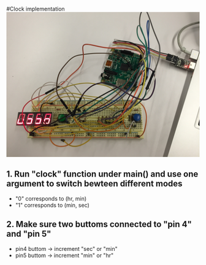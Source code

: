 #Clock implementation
![alt tag](https://github.com/wrn14897/Clock/blob/master/demo.jpg) <br />
## 1. Run "clock" function under main() and use one argument to switch bewteen different modes <br />
   - "0" corresponds to (hr, min)  <br />
   - "1" corresponds to (min, sec) <br />

## 2. Make sure two buttoms connected to "pin 4" and "pin 5" <br />
   - pin4 buttom -> increment "sec" or "min" <br />
   - pin5 buttom -> increment "min" or "hr"



